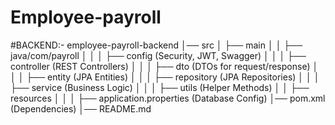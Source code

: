 # Employee-payroll
#BACKEND:-
employee-payroll-backend
│── src
│   ├── main
│   │   ├── java/com/payroll
│   │   │   ├── config (Security, JWT, Swagger)
│   │   │   ├── controller (REST Controllers)
│   │   │   ├── dto (DTOs for request/response)
│   │   │   ├── entity (JPA Entities)
│   │   │   ├── repository (JPA Repositories)
│   │   │   ├── service (Business Logic)
│   │   │   ├── utils (Helper Methods)
│   │   ├── resources
│   │   │   ├── application.properties (Database Config)
│── pom.xml (Dependencies)
│── README.md

